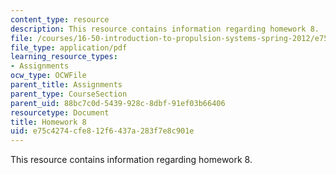 ```yaml
---
content_type: resource
description: This resource contains information regarding homework 8.
file: /courses/16-50-introduction-to-propulsion-systems-spring-2012/e75c4274cfe812f6437a283f7e8c901e_MIT16_50S12_hw8.pdf
file_type: application/pdf
learning_resource_types:
- Assignments
ocw_type: OCWFile
parent_title: Assignments
parent_type: CourseSection
parent_uid: 88bc7c0d-5439-928c-8dbf-91ef03b66406
resourcetype: Document
title: Homework 8
uid: e75c4274-cfe8-12f6-437a-283f7e8c901e
---
```

This resource contains information regarding homework 8.

